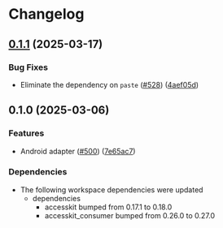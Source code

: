 # Changelog

## [0.1.1](https://github.com/AccessKit/accesskit/compare/accesskit_android-v0.1.0...accesskit_android-v0.1.1) (2025-03-17)


### Bug Fixes

* Eliminate the dependency on `paste` ([#528](https://github.com/AccessKit/accesskit/issues/528)) ([4aef05d](https://github.com/AccessKit/accesskit/commit/4aef05d0b34b434c0f0ce2e7583adef3e73bda4d))

## 0.1.0 (2025-03-06)


### Features

* Android adapter ([#500](https://github.com/AccessKit/accesskit/issues/500)) ([7e65ac7](https://github.com/AccessKit/accesskit/commit/7e65ac77d7e108ac5b9f3722f488a2fdf2e3b3e0))


### Dependencies

* The following workspace dependencies were updated
  * dependencies
    * accesskit bumped from 0.17.1 to 0.18.0
    * accesskit_consumer bumped from 0.26.0 to 0.27.0
